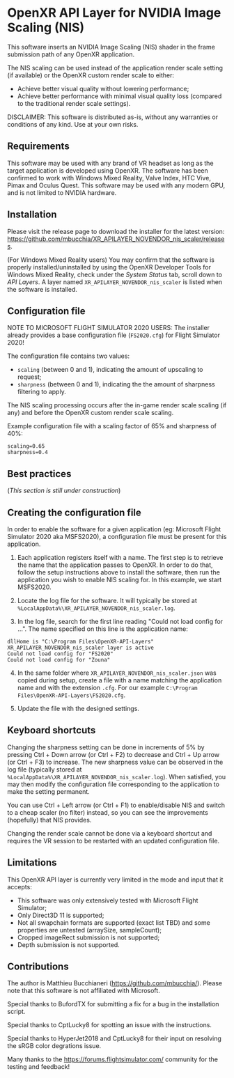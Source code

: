 # OpenXR API Layer for NVIDIA Image Scaling (NIS)

This software inserts an NVIDIA Image Scaling (NIS) shader in the frame submission path of any OpenXR application.

The NIS scaling can be used instead of the application render scale setting (if available) or the OpenXR custom render scale to either:

- Achieve better visual quality without lowering performance;
- Achieve better performance with minimal visual quality loss (compared to the traditional render scale settings).

DISCLAIMER: This software is distributed as-is, without any warranties or conditions of any kind. Use at your own risks.

## Requirements

This software may be used with any brand of VR headset as long as the target application is developed using OpenXR. The software has been confirmed to work with Windows Mixed Reality, Valve Index, HTC Vive, Pimax and Oculus Quest.
This software may be used with any modern GPU, and is not limited to NVIDIA hardware.

## Installation

Please visit the release page to download the installer for the latest version: https://github.com/mbucchia/XR_APILAYER_NOVENDOR_nis_scaler/releases.

(For Windows Mixed Reality users) You may confirm that the software is properly installed/uninstalled by using the OpenXR Developer Tools for Windows Mixed Reality, check under the *System Status* tab, scroll down to *API Layers*. A layer named `XR_APILAYER_NOVENDOR_nis_scaler` is listed when the software is installed.

## Configuration file

NOTE TO MICROSOFT FLIGHT SIMULATOR 2020 USERS: The installer already provides a base configuration file (`FS2020.cfg`) for Flight Simulator 2020!

The configuration file contains two values:

* `scaling` (between 0 and 1), indicating the amount of upscaling to request;
* `sharpness` (between 0 and 1), indicating the the amount of sharpness filtering to apply.

The NIS scaling processing occurs after the in-game render scale scaling (if any) and before the OpenXR custom render scale scaling.

Example configuration file with a scaling factor of 65% and sharpness of 40%:

```
scaling=0.65
sharpness=0.4
```

## Best practices

(_This section is still under construction_)

## Creating the configuration file

In order to enable the software for a given application (eg: Microsoft Flight Simulator 2020 aka MSFS2020), a configuration file must be present for this application.

1. Each application registers itself with a name. The first step is to retrieve the name that the application passes to OpenXR. In order to do that, follow the setup instructions above to install the software, then run the application you wish to enable NIS scaling for. In this example, we start MSFS2020.

2. Locate the log file for the software. It will typically be stored at `%LocalAppData%\XR_APILAYER_NOVENDOR_nis_scaler.log`.

3. In the log file, search for the first line reading "Could not load config for ...". The name specified on this line is the application name:

```
dllHome is "C:\Program Files\OpenXR-API-Layers"
XR_APILAYER_NOVENDOR_nis_scaler layer is active
Could not load config for "FS2020"
Could not load config for "Zouna"
```

4. In the same folder where `XR_APILAYER_NOVENDOR_nis_scaler.json` was copied during setup, create a file with a name matching the application name and with the extension `.cfg`. For our example `C:\Program Files\OpenXR-API-Layers\FS2020.cfg`.

5. Update the file with the designed settings.

## Keyboard shortcuts

Changing the sharpness setting can be done in increments of 5% by pressing Ctrl + Down arrow (or Ctrl + F2) to decrease and Ctrl + Up arrow (or Ctrl + F3) to increase. The new sharpness value can be observed in the log file (typically stored at `%LocalAppData%\XR_APILAYER_NOVENDOR_nis_scaler.log`). When satisfied, you may then modify the configuration file corresponding to the application to make the setting permanent.

You can use Ctrl + Left arrow (or Ctrl + F1) to enable/disable NIS and switch to a cheap scaler (no filter) instead, so you can see the improvements (hopefully) that NIS provides.

Changing the render scale cannot be done via a keyboard shortcut and requires the VR session to be restarted with an updated configuration file.

## Limitations

This OpenXR API layer is currently very limited in the mode and input that it accepts:

* This software was only extensively tested with Microsoft Flight Simulator;
* Only Direct3D 11 is supported;
* Not all swapchain formats are supported (exact list TBD) and some properties are untested (arraySize, sampleCount);
* Cropped imageRect submission is not supported;
* Depth submission is not supported.

## Contributions

The author is Matthieu Bucchianeri (https://github.com/mbucchia/). Please note that this software is not affiliated with Microsoft.

Special thanks to BufordTX for submitting a fix for a bug in the installation script.

Special thanks to CptLucky8 for spotting an issue with the instructions.

Special thanks to HyperJet2018 and CptLucky8 for their input on resolving the sRGB color degrations issue.

Many thanks to the https://forums.flightsimulator.com/ community for the testing and feedback!

